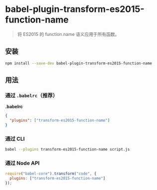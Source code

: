 # babel-plugin-transform-es2015-function-name

> 将 ES2015 的 function.name 语义应用于所有函数。

## 安装

```sh
npm install --save-dev babel-plugin-transform-es2015-function-name
```

## 用法

### 通过 `.babelrc`（推荐）

**.babelrc**

```json
{
  "plugins": ["transform-es2015-function-name"]
}
```

### 通过 CLI

```sh
babel --plugins transform-es2015-function-name script.js
```

### 通过 Node API

```javascript
require("babel-core").transform("code", {
  plugins: ["transform-es2015-function-name"]
});
```
